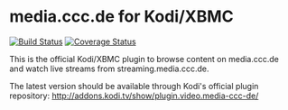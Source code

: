 media.ccc.de for Kodi/XBMC
==========================

[![Build Status](https://travis-ci.org/cccc/plugin.video.media-ccc-de.svg?branch=master)](https://travis-ci.org/cccc/plugin.video.media-ccc-de)
[![Coverage Status](https://coveralls.io/repos/github/cccc/plugin.video.media-ccc-de/badge.svg)](https://coveralls.io/github/cccc/plugin.video.media-ccc-de)

This is the official Kodi/XBMC plugin to browse content on media.ccc.de and
watch live streams from streaming.media.ccc.de.

The latest version should be available through Kodi's official plugin
repository: http://addons.kodi.tv/show/plugin.video.media-ccc-de/
